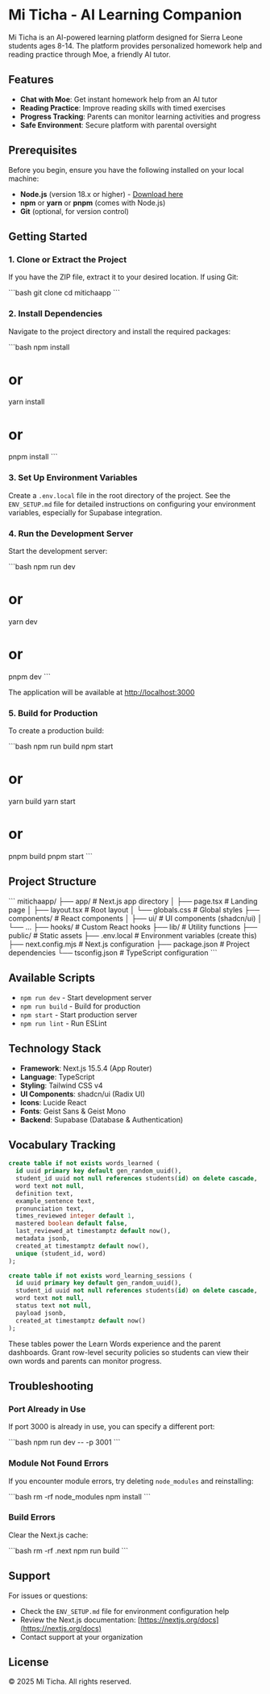# Mi Ticha - AI Learning Companion

Mi Ticha is an AI-powered learning platform designed for Sierra Leone students ages 8-14. The platform provides personalized homework help and reading practice through Moe, a friendly AI tutor.

## Features

- **Chat with Moe**: Get instant homework help from an AI tutor
- **Reading Practice**: Improve reading skills with timed exercises
- **Progress Tracking**: Parents can monitor learning activities and progress
- **Safe Environment**: Secure platform with parental oversight

## Prerequisites

Before you begin, ensure you have the following installed on your local machine:

- **Node.js** (version 18.x or higher) - [Download here](https://nodejs.org/)
- **npm** or **yarn** or **pnpm** (comes with Node.js)
- **Git** (optional, for version control)

## Getting Started

### 1. Clone or Extract the Project

If you have the ZIP file, extract it to your desired location. If using Git:

\`\`\`bash
git clone <your-repository-url>
cd mitichaapp
\`\`\`

### 2. Install Dependencies

Navigate to the project directory and install the required packages:

\`\`\`bash
npm install
# or
yarn install
# or
pnpm install
\`\`\`

### 3. Set Up Environment Variables

Create a `.env.local` file in the root directory of the project. See the `ENV_SETUP.md` file for detailed instructions on configuring your environment variables, especially for Supabase integration.

### 4. Run the Development Server

Start the development server:

\`\`\`bash
npm run dev
# or
yarn dev
# or
pnpm dev
\`\`\`

The application will be available at [http://localhost:3000](http://localhost:3000)

### 5. Build for Production

To create a production build:

\`\`\`bash
npm run build
npm start
# or
yarn build
yarn start
# or
pnpm build
pnpm start
\`\`\`

## Project Structure

\`\`\`
mitichaapp/
├── app/                    # Next.js app directory
│   ├── page.tsx           # Landing page
│   ├── layout.tsx         # Root layout
│   └── globals.css        # Global styles
├── components/            # React components
│   ├── ui/               # UI components (shadcn/ui)
│   └── ...
├── hooks/                # Custom React hooks
├── lib/                  # Utility functions
├── public/               # Static assets
├── .env.local           # Environment variables (create this)
├── next.config.mjs      # Next.js configuration
├── package.json         # Project dependencies
└── tsconfig.json        # TypeScript configuration
\`\`\`

## Available Scripts

- `npm run dev` - Start development server
- `npm run build` - Build for production
- `npm start` - Start production server
- `npm run lint` - Run ESLint

## Technology Stack

- **Framework**: Next.js 15.5.4 (App Router)
- **Language**: TypeScript
- **Styling**: Tailwind CSS v4
- **UI Components**: shadcn/ui (Radix UI)
- **Icons**: Lucide React
- **Fonts**: Geist Sans & Geist Mono
- **Backend**: Supabase (Database & Authentication)

## Vocabulary Tracking

```sql
create table if not exists words_learned (
  id uuid primary key default gen_random_uuid(),
  student_id uuid not null references students(id) on delete cascade,
  word text not null,
  definition text,
  example_sentence text,
  pronunciation text,
  times_reviewed integer default 1,
  mastered boolean default false,
  last_reviewed_at timestamptz default now(),
  metadata jsonb,
  created_at timestamptz default now(),
  unique (student_id, word)
);

create table if not exists word_learning_sessions (
  id uuid primary key default gen_random_uuid(),
  student_id uuid not null references students(id) on delete cascade,
  word text not null,
  status text not null,
  payload jsonb,
  created_at timestamptz default now()
);
```

These tables power the Learn Words experience and the parent dashboards. Grant row-level security policies so students can view their own words and parents can monitor progress.

## Troubleshooting

### Port Already in Use

If port 3000 is already in use, you can specify a different port:

\`\`\`bash
npm run dev -- -p 3001
\`\`\`

### Module Not Found Errors

If you encounter module errors, try deleting `node_modules` and reinstalling:

\`\`\`bash
rm -rf node_modules
npm install
\`\`\`

### Build Errors

Clear the Next.js cache:

\`\`\`bash
rm -rf .next
npm run build
\`\`\`

## Support

For issues or questions:
- Check the `ENV_SETUP.md` file for environment configuration help
- Review the Next.js documentation: [https://nextjs.org/docs](https://nextjs.org/docs)
- Contact support at your organization

## License

© 2025 Mi Ticha. All rights reserved.
